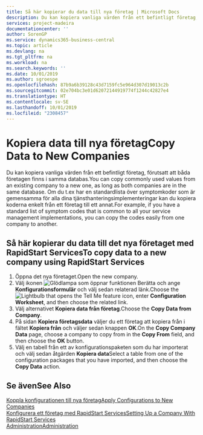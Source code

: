 ```yaml
---
title: Så här kopierar du data till nya företag | Microsoft Docs
description: Du kan kopiera vanliga värden från ett befintligt företag, förutsatt att båda företagen finns i samma databas. Om du t.ex har en standardlista över symptomkoder som är gemensamma för alla dina tjänsthanteringsimplementeringar kan du kopiera koderna enkelt från ett företag till ett annat.
services: project-madeira
documentationcenter: ''
author: SorenGP
ms.service: dynamics365-business-central
ms.topic: article
ms.devlang: na
ms.tgt_pltfrm: na
ms.workload: na
ms.search.keywords: ''
ms.date: 10/01/2019
ms.author: sgroespe
ms.openlocfilehash: 87b9a6b39128c43d7159fc5e964d307d19013c2b
ms.sourcegitcommit: 02e704bc3e01d62072144919774f1244c42827e4
ms.translationtype: HT
ms.contentlocale: sv-SE
ms.lasthandoff: 10/01/2019
ms.locfileid: "2308457"
---
```

# <a name="copy-data-to-new-companies"></a><span data-ttu-id="36160-104">Kopiera data till nya företag</span><span class="sxs-lookup"><span data-stu-id="36160-104">Copy Data to New Companies</span></span>
<span data-ttu-id="36160-105">Du kan kopiera vanliga värden från ett befintligt företag, förutsatt att båda företagen finns i samma databas.</span><span class="sxs-lookup"><span data-stu-id="36160-105">You can copy commonly used values from an existing company to a new one, as long as both companies are in the same database.</span></span> <span data-ttu-id="36160-106">Om du t.ex har en standardlista över symptomkoder som är gemensamma för alla dina tjänsthanteringsimplementeringar kan du kopiera koderna enkelt från ett företag till ett annat.</span><span class="sxs-lookup"><span data-stu-id="36160-106">For example, if you have a standard list of symptom codes that is common to all your service management implementations, you can copy the codes easily from one company to another.</span></span>  

## <a name="to-copy-data-to-a-new-company-using-rapidstart-services"></a><span data-ttu-id="36160-107">Så här kopierar du data till det nya företaget med RapidStart Services</span><span class="sxs-lookup"><span data-stu-id="36160-107">To copy data to a new company using RapidStart Services</span></span>  
1. <span data-ttu-id="36160-108">Öppna det nya företaget.</span><span class="sxs-lookup"><span data-stu-id="36160-108">Open the new company.</span></span>  
2. <span data-ttu-id="36160-109">Välj ikonen ![Glödlampa som öppnar funktionen Berätta](media/ui-search/search_small.png "Berätta vad du vill göra") och ange **Konfigurationsformulär** och välj sedan relaterad länk.</span><span class="sxs-lookup"><span data-stu-id="36160-109">Choose the ![Lightbulb that opens the Tell Me feature](media/ui-search/search_small.png "Tell me what you want to do") icon, enter **Configuration Worksheet**, and then choose the related link.</span></span>  
3. <span data-ttu-id="36160-110">Välj alternativet **Kopiera data från företag**.</span><span class="sxs-lookup"><span data-stu-id="36160-110">Choose the **Copy Data from Company**.</span></span>  
4. <span data-ttu-id="36160-111">På sidan **Kopiera företagsdata** väljer du ett företag att kopiera från i fältet **Kopiera från** och väljer sedan knappen **OK**.</span><span class="sxs-lookup"><span data-stu-id="36160-111">On the **Copy Company Data** page, choose a company to copy from in the **Copy From** field, and then choose the **OK** button.</span></span>  
5. <span data-ttu-id="36160-112">Välj en tabell från ett av konfigurationspaketen som du har importerat och välj sedan åtgärden **Kopiera data**</span><span class="sxs-lookup"><span data-stu-id="36160-112">Select a table from one of the configuration packages that you have imported, and then choose the **Copy Data** action.</span></span>

## <a name="see-also"></a><span data-ttu-id="36160-113">Se även</span><span class="sxs-lookup"><span data-stu-id="36160-113">See Also</span></span>
[<span data-ttu-id="36160-114">Koppla konfigurationen till nya företag</span><span class="sxs-lookup"><span data-stu-id="36160-114">Apply Configurations to New Companies</span></span>](admin-apply-configuration-to-new-companies.md)  
[<span data-ttu-id="36160-115">Konfigurera ett företag med RapidStart Services</span><span class="sxs-lookup"><span data-stu-id="36160-115">Setting Up a Company With RapidStart Services</span></span>](admin-set-up-a-company-with-rapidstart.md)  
[<span data-ttu-id="36160-116">Administration</span><span class="sxs-lookup"><span data-stu-id="36160-116">Administration</span></span>](admin-setup-and-administration.md)
